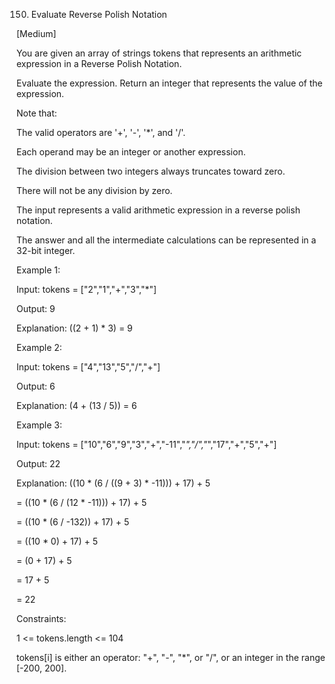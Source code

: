 150. Evaluate Reverse Polish Notation

[Medium]

You are given an array of strings tokens that represents an arithmetic expression in a Reverse Polish Notation.

Evaluate the expression. Return an integer that represents the value of the expression.

Note that:

The valid operators are '+', '-', '*', and '/'.

Each operand may be an integer or another expression.

The division between two integers always truncates toward zero.

There will not be any division by zero.

The input represents a valid arithmetic expression in a reverse polish notation.

The answer and all the intermediate calculations can be represented in a 32-bit integer.
 
Example 1:

Input: tokens = ["2","1","+","3","*"]

Output: 9

Explanation: ((2 + 1) * 3) = 9

Example 2:

Input: tokens = ["4","13","5","/","+"]

Output: 6

Explanation: (4 + (13 / 5)) = 6

Example 3:

Input: tokens = ["10","6","9","3","+","-11","*","/","*","17","+","5","+"]

Output: 22

Explanation: ((10 * (6 / ((9 + 3) * -11))) + 17) + 5

= ((10 * (6 / (12 * -11))) + 17) + 5

= ((10 * (6 / -132)) + 17) + 5

= ((10 * 0) + 17) + 5

= (0 + 17) + 5

= 17 + 5

= 22
 

Constraints:

1 <= tokens.length <= 104

tokens[i] is either an operator: "+", "-", "*", or "/", or an integer in the range [-200, 200].